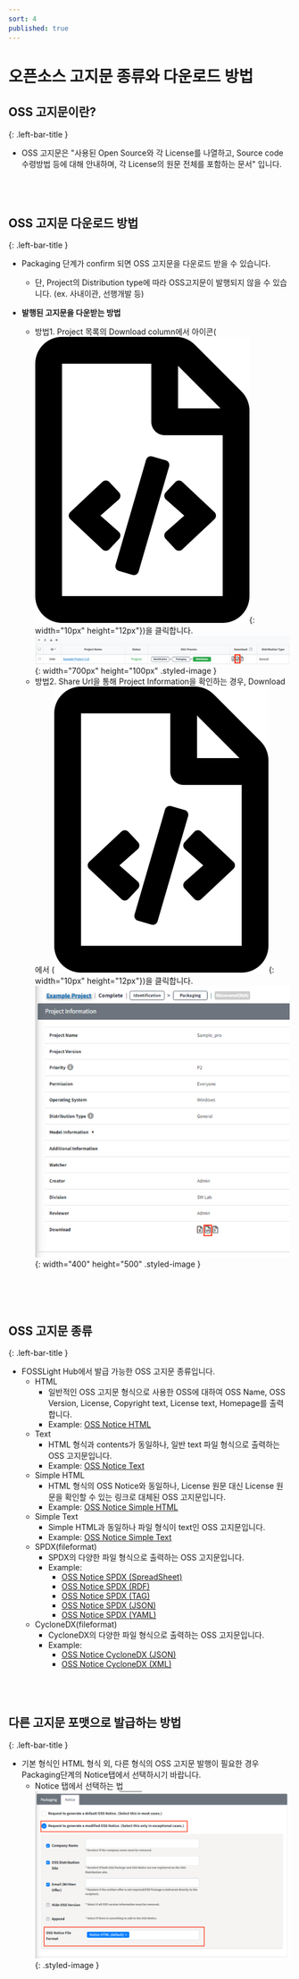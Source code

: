 ```yaml
---
sort: 4
published: true
---
```


# 오픈소스 고지문 종류와 다운로드 방법

## OSS 고지문이란?
{: .left-bar-title }  
- OSS 고지문은 "사용된 Open Source와 각 License를 나열하고, Source code 수령방법 등에 대해 안내하며,
각 License의 원문 전체를 포함하는 문서" 입니다.  
<br><br><br>

## OSS 고지문 다운로드 방법
{: .left-bar-title }
- Packaging 단계가 confirm 되면 OSS 고지문을 다운로드 받을 수 있습니다.  
    - 단, Project의 Distribution type에 따라 OSS고지문이 발행되지 않을 수 있습니다. (ex. 사내이관, 선행개발 등)  

- **발행된 고지문을 다운받는 방법** 
    - 방법1. Project 목록의 Download column에서 아이콘(![FileCodeIcon](../../images/project/search/file-code-regular.png){: width="10px" height="12px"})을 클릭합니다.  
  ![DownloadColumnNotice](../../images/project/notice/download_column_notice.png){: width="700px" height="100px" .styled-image }  
    - 방법2. Share Url을 통해 Project Information을 확인하는 경우, Download에서 (![FileCodeIcon](../../images/project/search/file-code-regular.png){: width="10px" height="12px"})을 클릭합니다.  
    ![ShareUrlIconNotice](../../images/project/notice/shareurl_download_icon_notice.png){: width="400" height="500" .styled-image }  

<br><br><br>

## OSS 고지문 종류
{: .left-bar-title }
- FOSSLight Hub에서 발급 가능한 OSS 고지문 종류입니다.
    - HTML
        - 일반적인 OSS 고지문 형식으로 사용한 OSS에 대하여 OSS Name, OSS Version, License, Copyright text, License text, Homepage를 출력합니다.
        - Example: [OSS Notice HTML](../../oss_notice_format/OSSNotice-4022_Sample%20Project_2021_20211230211005.html)
    - Text
        - HTML 형식과 contents가 동일하나, 일반 text 파일 형식으로 출력하는 OSS 고지문입니다.
        - Example: [OSS Notice Text](../../oss_notice_format/OSSNotice-4022_Sample%20Project_2021_20211230211007.txt)
    - Simple HTML
        - HTML 형식의 OSS Notice와 동일하나, License 원문 대신 License 원문을 확인할 수 있는 링크로 대체된 OSS 고지문입니다. 
        - Example: [OSS Notice Simple HTML](../../oss_notice_format/simple_OSSNotice-4022_Sample%20Project_2021_20211230211010.html)
    - Simple Text
        - Simple HTML과 동일하나 파일 형식이 text인 OSS 고지문입니다.
        - Example: [OSS Notice Simple Text](../../oss_notice_format/simple_OSSNotice-4022_Sample%20Project_2021_20211230211012.txt)
    - SPDX(fileformat)
        - SPDX의 다양한 파일 형식으로 출력하는 OSS 고지문입니다.    
        - Example:   
            - [OSS Notice SPDX (SpreadSheet)](../../oss_notice_format/SPDXRdf-SampleProject-2021_20211230.xls)  
            - [OSS Notice SPDX (RDF)](../../oss_notice_format/SPDXRdf-SampleProject-2021_20211230.rdf)  
            - [OSS Notice SPDX (TAG)](../../oss_notice_format/SPDXRdf-SampleProject-2021_20211230.tag)   
            - [OSS Notice SPDX (JSON)](../../oss_notice_format/SPDXRdf-SampleProject-2021_20211230.json)  
            - [OSS Notice SPDX (YAML)](../../oss_notice_format/SPDXRdf-SampleProject-2021_20211230.yaml)  
    - CycloneDX(fileformat)
        - CycloneDX의 다양한 파일 형식으로 출력하는 OSS 고지문입니다.    
        - Example:   
            - [OSS Notice CycloneDX (JSON)](../../oss_notice_format/CycloneDX-testproject.json)  
            - [OSS Notice CycloneDX (XML)](../../oss_notice_format/CycloneDX-testproject.xml)  
<br><br><br>

## 다른 고지문 포맷으로 발급하는 방법
{: .left-bar-title }
- 기본 형식인 HTML 형식 외, 다른 형식의 OSS 고지문 발행이 필요한 경우 Packaging단계의 Notice탭에서 선택하시기 바랍니다.
    - Notice 탭에서 선택하는 법
    ![PackagingNoticeFormat](../../images/project/notice/packaging_notice_format.png){: .styled-image }